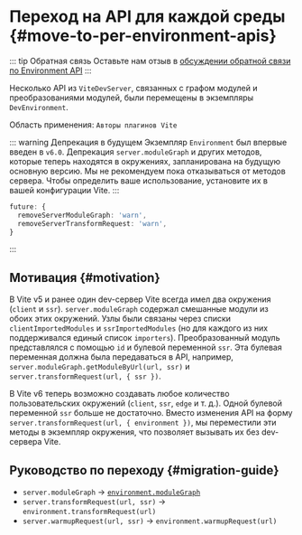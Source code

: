 # Переход на API для каждой среды {#move-to-per-environment-apis}

::: tip Обратная связь
Оставьте нам отзыв в [обсуждении обратной связи по Environment API](https://github.com/vitejs/vite/discussions/16358)
:::

Несколько API из `ViteDevServer`, связанных с графом модулей и преобразованиями модулей, были перемещены в экземпляры `DevEnvironment`.

Область применения: `Авторы плагинов Vite`

::: warning Депрекация в будущем
Экземпляр `Environment` был впервые введен в `v6.0`. Депрекация `server.moduleGraph` и других методов, которые теперь находятся в окружениях, запланирована на будущую основную версию. Мы не рекомендуем пока отказываться от методов сервера. Чтобы определить ваше использование, установите их в вашей конфигурации Vite.
:::

```ts
future: {
  removeServerModuleGraph: 'warn',
  removeServerTransformRequest: 'warn',
}
```

:::

## Мотивация {#motivation}

В Vite v5 и ранее один dev-сервер Vite всегда имел два окружения (`client` и `ssr`). `server.moduleGraph` содержал смешанные модули из обоих этих окружений. Узлы были связаны через списки `clientImportedModules` и `ssrImportedModules` (но для каждого из них поддерживался единый список `importers`). Преобразованный модуль представлялся с помощью `id` и булевой переменной `ssr`. Эта булевая переменная должна была передаваться в API, например, `server.moduleGraph.getModuleByUrl(url, ssr)` и `server.transformRequest(url, { ssr })`.

В Vite v6 теперь возможно создавать любое количество пользовательских окружений (`client`, `ssr`, `edge` и т. д.). Одной булевой переменной `ssr` больше не достаточно. Вместо изменения API на форму `server.transformRequest(url, { environment })`, мы переместили эти методы в экземпляр окружения, что позволяет вызывать их без dev-сервера Vite.

## Руководство по переходу {#migration-guide}

- `server.moduleGraph` -> [`environment.moduleGraph`](/guide/api-environment-instances#separate-module-graphs)
- `server.transformRequest(url, ssr)` -> `environment.transformRequest(url)`
- `server.warmupRequest(url, ssr)` -> `environment.warmupRequest(url)`
